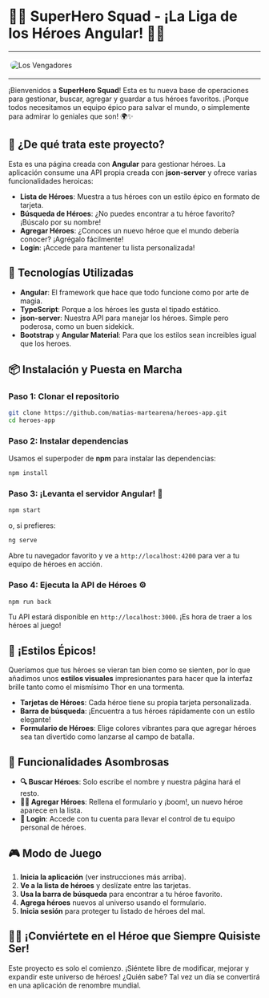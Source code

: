 # 🦸‍♂️ SuperHero Squad - ¡La Liga de los Héroes Angular! 🦸‍♀️

---

<img src='https://www.mundodeportivo.com/alfabeta/hero/2021/12/vengadores.1640005155.553.jpg?width=1200' alt='Los Vengadores' style="border: 4px solid white; border-radius:12px;" />

---

¡Bienvenidos a **SuperHero Squad**! Esta es tu nueva base de operaciones para gestionar, buscar, agregar y guardar a tus héroes favoritos. ¡Porque todos necesitamos un equipo épico para salvar el mundo, o simplemente para admirar lo geniales que son! 🌍✨

## 🚀 ¿De qué trata este proyecto?

Esta es una página creada con **Angular** para gestionar héroes. La aplicación consume una API propia creada con **json-server** y ofrece varias funcionalidades heroicas:

- **Lista de Héroes**: Muestra a tus héroes con un estilo épico en formato de tarjeta.
- **Búsqueda de Héroes**: ¿No puedes encontrar a tu héroe favorito? ¡Búscalo por su nombre!
- **Agregar Héroes**: ¿Conoces un nuevo héroe que el mundo debería conocer? ¡Agrégalo fácilmente!
- **Login**: ¡Accede para mantener tu lista personalizada!

## 🧰 Tecnologías Utilizadas

- **Angular**: El framework que hace que todo funcione como por arte de magia.
- **TypeScript**: Porque a los héroes les gusta el tipado estático.
- **json-server**: Nuestra API para manejar los héroes. Simple pero poderosa, como un buen sidekick.
- **Bootstrap** y **Angular Material**: Para que los estilos sean increibles igual que los heroes.

## 📦 Instalación y Puesta en Marcha

### Paso 1: Clonar el repositorio

```bash
git clone https://github.com/matias-martearena/heroes-app.git
cd heroes-app
```

### Paso 2: Instalar dependencias

Usamos el superpoder de **npm** para instalar las dependencias:

```bash
npm install
```

### Paso 3: ¡Levanta el servidor Angular! 🚀

```bash
npm start
```

o, si prefieres:

```bash
ng serve
```

Abre tu navegador favorito y ve a `http://localhost:4200` para ver a tu equipo de héroes en acción.

### Paso 4: Ejecuta la API de Héroes ⚙️

```bash
npm run back
```

Tu API estará disponible en `http://localhost:3000`. ¡Es hora de traer a los héroes al juego!

## 🎨 ¡Estilos Épicos!

Queríamos que tus héroes se vieran tan bien como se sienten, por lo que añadimos unos **estilos visuales** impresionantes para hacer que la interfaz brille tanto como el mismísimo Thor en una tormenta.

- **Tarjetas de Héroes**: Cada héroe tiene su propia tarjeta personalizada.
- **Barra de búsqueda**: ¡Encuentra a tus héroes rápidamente con un estilo elegante!
- **Formulario de Héroes**: Elige colores vibrantes para que agregar héroes sea tan divertido como lanzarse al campo de batalla.

## 🌟 Funcionalidades Asombrosas

- **🔍 Buscar Héroes**: Solo escribe el nombre y nuestra página hará el resto.
- **🦸‍♀️ Agregar Héroes**: Rellena el formulario y ¡boom!, un nuevo héroe aparece en la lista.
- **🔑 Login**: Accede con tu cuenta para llevar el control de tu equipo personal de héroes.

## 🎮 Modo de Juego

1. **Inicia la aplicación** (ver instrucciones más arriba).
2. **Ve a la lista de héroes** y deslízate entre las tarjetas.
3. **Usa la barra de búsqueda** para encontrar a tu héroe favorito.
4. **Agrega héroes** nuevos al universo usando el formulario.
5. **Inicia sesión** para proteger tu listado de héroes del mal.

## 🦸‍♂️ ¡Conviértete en el Héroe que Siempre Quisiste Ser!

Este proyecto es solo el comienzo. ¡Siéntete libre de modificar, mejorar y expandir este universo de héroes! ¿Quién sabe? Tal vez un día se convertirá en una aplicación de renombre mundial.
